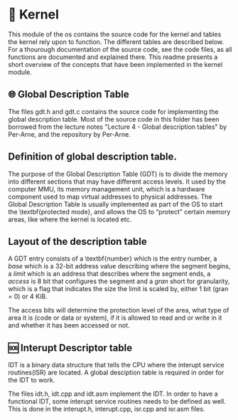 # 🧠 Kernel
This module of the os contains the source code for the kernel and tables the kernel rely upon
to function. The different tables are described below. For a thourough documentation of the 
source code, see the code files, as all functions are documented and explained there. This
readme presents a short overview of the concepts that have been implemented in the kernel module.


## 🌐 Global Description Table
The files gdt.h and gdt.c contains the source code for implementing the global description table.
Most of the source code in this folder has been borrowed from the lecture notes "Lecture 4 - Global description tables" by Per-Arne, and the repository by Per-Arne.

## Definition of global description table.
The purpose of the Global Description Table (GDT) is to divide the memory into different sections that may have different access levels. It used by the computer MMU, its memory management unit, which is a hardware component used to map virtual addresses to physical addresses.  The Global Description Table is usually implemented as part of the OS to start the \textbf{protected mode}, and allows the OS to “protect” certain memory areas, like where the kernel is located etc.

## Layout of the description table
A GDT entry consists of a \textbf{number} which is the entry number, a *base* which is a 32-bit address value describing where the segment begins, a *limit* which is an address that describes where the segment ends, a *access* is 8 bit that configures the segment and a *gran* short for granularity, which is a flag that indicates the size the limit is scaled by, either 1 bit (gran = 0) or 4 KiB.

The access bits will determine the protection level of the area, what type of area it is (code or data or system), if it is allowed to read and or write in it and whether it has been accessed or not.

## 🆘 Interupt Descriptor table
IDT is a binary data structure that tells the CPU where the interupt service routines(ISR) are located. A global desciption table is required in order for the IDT to work.
<!-- source: https://wiki.osdev.org/Interrupt_Descriptor_Table -->

The files idt.h, idt.cpp and idt.asm implement the IDT. In order to have a functional IDT, some 
interupt service routines needs to be defined as well. This is done in the interupt.h, interupt.cpp, isr.cpp and isr.asm files.
